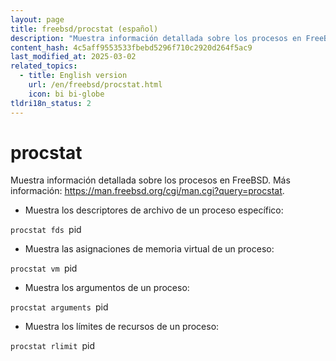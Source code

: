 ```yaml
---
layout: page
title: freebsd/procstat (español)
description: "Muestra información detallada sobre los procesos en FreeBSD."
content_hash: 4c5aff9553533fbebd5296f710c2920d264f5ac9
last_modified_at: 2025-03-02
related_topics:
  - title: English version
    url: /en/freebsd/procstat.html
    icon: bi bi-globe
tldri18n_status: 2
---
```

# procstat

Muestra información detallada sobre los procesos en FreeBSD.
Más información: <https://man.freebsd.org/cgi/man.cgi?query=procstat>.

- Muestra los descriptores de archivo de un proceso específico:

`procstat fds `<span class="tldr-var badge badge-pill bg-dark-lm bg-white-dm text-white-lm text-dark-dm font-weight-bold">pid</span>

- Muestra las asignaciones de memoria virtual de un proceso:

`procstat vm `<span class="tldr-var badge badge-pill bg-dark-lm bg-white-dm text-white-lm text-dark-dm font-weight-bold">pid</span>

- Muestra los argumentos de un proceso:

`procstat arguments `<span class="tldr-var badge badge-pill bg-dark-lm bg-white-dm text-white-lm text-dark-dm font-weight-bold">pid</span>

- Muestra los límites de recursos de un proceso:

`procstat rlimit `<span class="tldr-var badge badge-pill bg-dark-lm bg-white-dm text-white-lm text-dark-dm font-weight-bold">pid</span>
